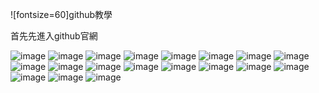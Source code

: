 ![fontsize=60]github教學

首先先進入github官網

![image](https://github.com/JIA-JA/111-case/blob/main/github-images/github1.jpg)
![image](https://github.com/JIA-JA/111-case/blob/main/github-images/github2.jpg)
![image](https://github.com/JIA-JA/111-case/blob/main/github-images/github3.jpg)
![image](https://github.com/JIA-JA/111-case/blob/main/github-images/github4.jpg)
![image](https://github.com/JIA-JA/111-case/blob/main/github-images/github5.jpg)
![image](https://github.com/JIA-JA/111-case/blob/main/github-images/github6.jpg)
![image](https://github.com/JIA-JA/111-case/blob/main/github-images/github7.jpg)
![image](https://github.com/JIA-JA/111-case/blob/main/github-images/github8.jpg)
![image](https://github.com/JIA-JA/111-case/blob/main/github-images/github9.jpg)
![image](https://github.com/JIA-JA/111-case/blob/main/github-images/github10.jpg)
![image](https://github.com/JIA-JA/111-case/blob/main/github-images/github11.jpg)
![image](https://github.com/JIA-JA/111-case/blob/main/github-images/github12.jpg)
![image](https://github.com/JIA-JA/111-case/blob/main/github-images/github13.jpg)
![image](https://github.com/JIA-JA/111-case/blob/main/github-images/github14.jpg)
![image](https://github.com/JIA-JA/111-case/blob/main/github-images/github15.jpg)
![image](https://github.com/JIA-JA/111-case/blob/main/github-images/github16.jpg)
![image](https://github.com/JIA-JA/111-case/blob/main/github-images/github17.jpg)
![image](https://github.com/JIA-JA/111-case/blob/main/github-images/github18.jpg)
![image](https://github.com/JIA-JA/111-case/blob/main/github-images/github19.jpg)
